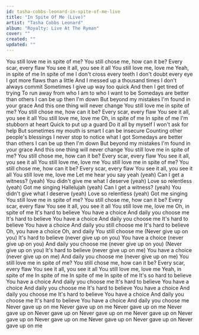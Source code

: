 ```yaml
---
id: tasha-cobbs-leonard-in-spite-of-me-live
title: "In Spite Of Me (Live)"
artist: "Tasha Cobbs Leonard"
album: "Royalty: Live At The Ryman"
cover: ""
created: ""
updated: ""
---
```


You still love me in spite of me?
You still chose me, how can it be?
Every scar, every flaw
You see it all, you see it all
You still love me, love me
Yeah, in spite of me
In spite of me
I don't cross every teeth
I don't doubt every eye
I got more flaws than a little
And I messed up a thousand times
I don't always commit
Sometimes I give up way too quick
And then I get tired of trying
To run away from who I am to who I want to be
Somedays are better than others
I can be up then I'm down
But beyond my mistakes
I'm found in your grace
And this one thing will never change
You still love me in spite of me?
You still chose me, how can it be?
Every scar, every flaw
You see it all, you see it all
You still love me, love me
Oh, in spite of me
In spite of me
I'm stubborn at heart
Quick to put up a guard
Do it all by myself
I won't ask for help
But sometimes my mouth is smart
I can be insecure
Counting other people's blessings
I never stop to notice what I got
Somedays are better than others
I can be up then I'm down
But beyond my mistakes
I'm found in your grace
And this one thing will never change
You still love me in spite of me?
You still chose me, how can it be?
Every scar, every flaw
You see it all, you see it all
You still love me, love me
You still love me in spite of me?
You still chose me, how can it be?
Every scar, every flaw
You see it all, you see it all
You still love me, love me
Let me hear you say yeah (yeah)
Can I get a witness? (yeah)
You didn't give me what I deserve (yeah)
Love so relentless (yeah)
Got me singing Hallelujah (yeah)
Can I get a witness? (yeah)
You didn't give what I deserve (yeah)
Love so relentless (yeah)
Got me singing
You still love me in spite of me?
You still chose me, how can it be?
Every scar, every flaw
You see it all, you see it all
You still love me, love me
Oh, in spite of me
It's hard to believe
You have a choice
And daily you choose me
It's hard to believe
You have a choice
And daily you choose me
It's hard to believe
You have a choice
And daily you still choose me
It's hard to believe
Oh, you have a choice
Oh, and daily You still choose me
(Never give up on you)
It's hard to believe (never give up on you)
You have a choice (never give up on you)
And daily you choose me (never give up on you)
(Never give up on you)
It's hard to believe (never give up on me)
You have a choice (never give up on me)
And daily you choose me (never give up on me)
You still love me in spite of me?
You still chose me, how can it be?
Every scar, every flaw
You see it all, you see it all
You still love me, love me
Yeah, in spite of me
In spite of me
In spite of me
In spite of me
It's so hard to believe
You have a choice
And daily you choose me
It's hard to believe
You have a choice
And daily you choose me
It's hard to believe
You have a choice
And daily you choose me
It's hard to believe
You have a choice
And daily you choose me
It's hard to believe
You have a choice
And daily you choose me
Never gave up on me
Never gave up on me
Never gave up on me
Never gave up on
Never gave up on
Never gave up on me
Never gave up on
Never gave up on
Never gave up on me
Never gave up on
Never gave up on
Never gave up on me